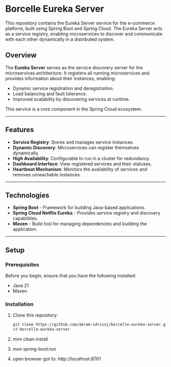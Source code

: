 # Borcelle Eureka Server

This repository contains the Eureka Server service for the e-commerce platform, built using Spring Boot and Spring Cloud. The Eureka Server acts as a service registry, enabling microservices to discover and communicate with each other dynamically in a distributed system.


## Overview

The **Eureka Server** serves as the service discovery server for the microservices architecture. It registers all running microservices and provides information about their instances, enabling:

- Dynamic service registration and deregistration.
- Load balancing and fault tolerance.
- Improved scalability by discovering services at runtime.

This service is a core component in the Spring Cloud ecosystem.

---

## Features

- **Service Registry**: Stores and manages service instances.
- **Dynamic Discovery**: Microservices can register themselves dynamically.
- **High Availability**: Configurable to run in a cluster for redundancy.
- **Dashboard Interface**: View registered services and their statuses.
- **Heartbeat Mechanism**: Monitors the availability of services and removes unreachable instances.

---

## Technologies

- **Spring Boot** - Framework for building Java-based applications.
- **Spring Cloud Netflix Eureka** - Provides service registry and discovery capabilities.
- **Maven** - Build tool for managing dependencies and building the application.

---

## Setup

### Prerequisites

Before you begin, ensure that you have the following installed:

- Java 21
- Maven

### Installation

1. Clone this repository:

   ```bash
   git clone https://github.com/akram-idrissi/borcelle-eureka-server.git
   cd borcelle-eureka-server
   ```
2. mvn clean install
3. mvn spring-boot:run
4. open browser got to: http://localhost:8761
